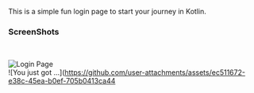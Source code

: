 This is a simple fun login page to start your journey in Kotlin. <br>
### ScreenShots 
<br>

![Login Page](https://github.com/user-attachments/assets/8f132a5c-95b8-477a-94d2-eb043d9d75da)
<br>
![You just got ...](https://github.com/user-attachments/assets/ec511672-e38c-45ea-b0ef-705b0413ca44